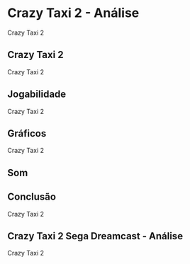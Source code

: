 ---
---

# Crazy Taxi 2 - Análise

Crazy Taxi 2

## Crazy Taxi 2

Crazy Taxi 2

## Jogabilidade

Crazy Taxi 2

## Gráficos

Crazy Taxi 2

## Som

## Conclusão

Crazy Taxi 2

## Crazy Taxi 2 Sega Dreamcast - Análise

Crazy Taxi 2
